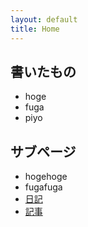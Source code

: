 ```yaml
---
layout: default
title: Home
---
```


## 書いたもの
* hoge
* fuga
* piyo


## サブページ
* hogehoge
* fugafuga
* [日記](diary/)
* [記事](articles/)
